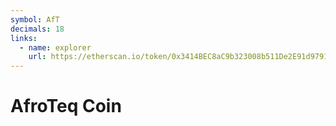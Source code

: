 ```yaml
---
symbol: AfT
decimals: 18
links:
  - name: explorer
    url: https://etherscan.io/token/0x3414BEC8aC9b323008b511De2E91d979183B46f5
---
```


# AfroTeq Coin
